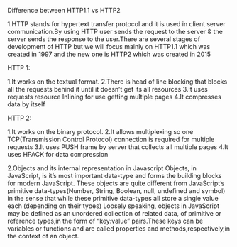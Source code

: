 Difference between HTTP1.1 vs HTTP2

1.HTTP stands for hypertext transfer protocol and it is used in client server communication.By using HTTP user sends the request to the server & the server sends the response to the user.There are several stages of development of HTTP but we will focus mainly on HTTP1.1 which was created in 1997 and the new one is HTTP2 which was created in 2015

HTTP 1:

1.It works on the textual format.
2.There is head of line blocking that blocks all the requests behind it until it doesn’t get its all resources 3.It uses requests resource Inlining for use getting multiple pages 4.It compresses data by itself

HTTP 2:

1.It works on the binary protocol.
2.It allows multiplexing so one TCP(Transmission Control Protocol) connection is required for multiple requests 
3.It uses PUSH frame by server that collects all multiple pages 4.It uses HPACK for data compression


2.Objects and its internal representation in Javascript
Objects, in JavaScript, is it’s most important data-type and forms the building blocks for modern JavaScript. These objects are quite different from JavaScript’s primitive data-types(Number, String, Boolean, null, undefined and symbol) in the sense that while these primitive data-types all store a single value each (depending on their types) Loosely speaking, objects in JavaScript may be defined as an unordered collection of related data, of primitive or reference types,in the form of “key:value” pairs.These keys can be variables or functions and are called properties and methods,respectively,in the context of an object.
